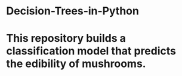 # Decision-Trees-in-Python
# This repository builds a classification model that predicts the edibility of mushrooms.

